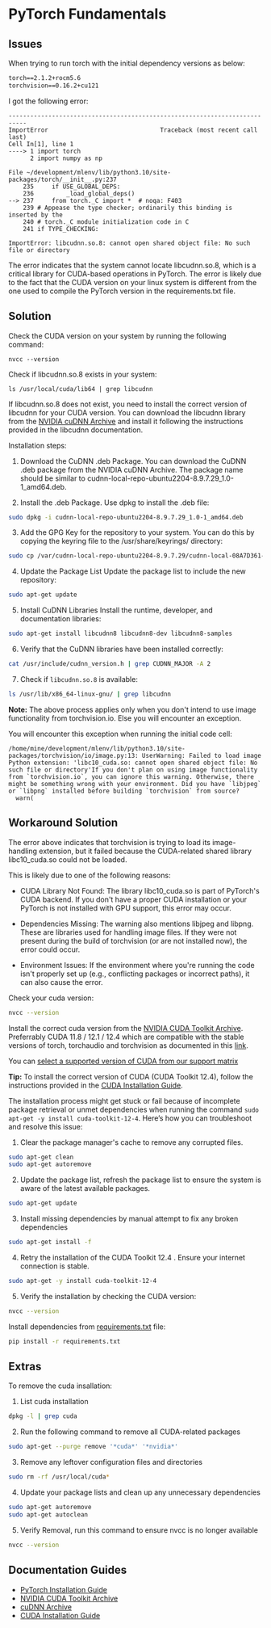 # PyTorch Fundamentals

## Issues

When trying to run torch with the initial dependency versions as below:

```txt
torch==2.1.2+rocm5.6
torchvision==0.16.2+cu121
```

I got the following error:

```shell
---------------------------------------------------------------------------
ImportError                               Traceback (most recent call last)
Cell In[1], line 1
----> 1 import torch
      2 import numpy as np

File ~/development/mlenv/lib/python3.10/site-packages/torch/__init__.py:237
    235     if USE_GLOBAL_DEPS:
    236         _load_global_deps()
--> 237     from torch._C import *  # noqa: F403
    239 # Appease the type checker; ordinarily this binding is inserted by the
    240 # torch._C module initialization code in C
    241 if TYPE_CHECKING:

ImportError: libcudnn.so.8: cannot open shared object file: No such file or directory
```

The error indicates that the system cannot locate libcudnn.so.8, which is a critical library for CUDA-based operations in PyTorch. The error is likely due to the fact that the CUDA version on your linux system is different from the one used to compile the PyTorch version in the requirements.txt file.

## Solution

Check the CUDA version on your system by running the following command:

```shell
nvcc --version
```

Check if libcudnn.so.8 exists in your system:

```shell
ls /usr/local/cuda/lib64 | grep libcudnn
```

If libcudnn.so.8 does not exist, you need to install the correct version of libcudnn for your CUDA version. You can download the libcudnn library from the [NVIDIA cuDNN Archive](https://developer.nvidia.com/cudnn-archive) and install it following the instructions provided in the libcudnn documentation.

Installation steps:

1. Download the CuDNN .deb Package. You can download the CuDNN .deb package from the NVIDIA cuDNN Archive. The package name should be similar to cudnn-local-repo-ubuntu2204-8.9.7.29_1.0-1_amd64.deb.

2. Install the .deb Package. Use dpkg to install the .deb file:

```sh
sudo dpkg -i cudnn-local-repo-ubuntu2204-8.9.7.29_1.0-1_amd64.deb
```

3. Add the GPG Key for the repository to your system. You can do this by copying the keyring file to the /usr/share/keyrings/ directory:

```sh
sudo cp /var/cudnn-local-repo-ubuntu2204-8.9.7.29/cudnn-local-08A7D361-keyring.gpg /usr/share/keyrings/
```

4. Update the Package List Update the package list to include the new repository:

```sh
sudo apt-get update
```

5. Install CuDNN Libraries Install the runtime, developer, and documentation libraries:

```sh
sudo apt-get install libcudnn8 libcudnn8-dev libcudnn8-samples
```

6. Verify that the CuDNN libraries have been installed correctly:

```sh
cat /usr/include/cudnn_version.h | grep CUDNN_MAJOR -A 2
```

7. Check if `libcudnn.so.8` is available:

```sh
ls /usr/lib/x86_64-linux-gnu/ | grep libcudnn
```

**Note:** The above process applies only when you don't intend to use image functionality from torchvision.io. Else you will encounter an exception.

You will encounter this exception when running the initial code cell:

```shell
/home/mine/development/mlenv/lib/python3.10/site-packages/torchvision/io/image.py:13: UserWarning: Failed to load image Python extension: 'libc10_cuda.so: cannot open shared object file: No such file or directory'If you don't plan on using image functionality from `torchvision.io`, you can ignore this warning. Otherwise, there might be something wrong with your environment. Did you have `libjpeg` or `libpng` installed before building `torchvision` from source?
  warn(
```

## Workaround Solution

The error above indicates that torchvision is trying to load its image-handling extension, but it failed because the CUDA-related shared library libc10_cuda.so could not be loaded.

This is likely due to one of the following reasons:

- CUDA Library Not Found:
The library libc10_cuda.so is part of PyTorch's CUDA backend. If you don't have a proper CUDA installation or your PyTorch is not installed with GPU support, this error may occur.

- Dependencies Missing:
The warning also mentions libjpeg and libpng. These are libraries used for handling image files. If they were not present during the build of torchvision (or are not installed now), the error could occur.

- Environment Issues:
If the environment where you're running the code isn't properly set up (e.g., conflicting packages or incorrect paths), it can also cause the error.

Check your cuda version:

```sh
nvcc --version
```

Install the correct cuda version from the [NVIDIA CUDA Toolkit Archive](https://developer.nvidia.com/cuda-toolkit-archive). Preferrably CUDA 11.8 / 12.1 / 12.4 which are compatible with the stable versions of torch, torchaudio and torchvision as documented in this [link](https://pypi.org/project/torch/2.5.1/#nvidia-cuda-support).

You can [select a supported version of CUDA from our support matrix](https://pytorch.org/get-started/locally/)

**Tip:** To install the correct version of CUDA (CUDA Toolkit 12.4), follow the instructions provided in the [CUDA Installation Guide](https://developer.nvidia.com/cuda-12-4-0-download-archive).

The installation process might get stuck or fail because of incomplete package retrieval or unmet dependencies when running the command `sudo apt-get -y install cuda-toolkit-12-4`. Here’s how you can troubleshoot and resolve this issue:

1. Clear the package manager's cache to remove any corrupted files.

```sh
sudo apt-get clean
sudo apt-get autoremove
```

2. Update the package list, refresh the package list to ensure the system is aware of the latest available packages.

```sh
sudo apt-get update
```

3. Install missing dependencies by manual attempt to fix any broken dependencies

```sh
sudo apt-get install -f
```

4. Retry the installation of the CUDA Toolkit 12.4 . Ensure your internet connection is stable.

```sh
sudo apt-get -y install cuda-toolkit-12-4
```

5. Verify the installation by checking the CUDA version:

```sh
nvcc --version
```

Install dependencies from [requirements.txt](requirements.txt) file:

```sh
pip install -r requirements.txt
```

## Extras

To remove the cuda insallation:

1. List cuda installation

```sh
dpkg -l | grep cuda
```

2. Run the following command to remove all CUDA-related packages

```sh
sudo apt-get --purge remove '*cuda*' '*nvidia*'
```

3. Remove any leftover configuration files and directories

```sh
sudo rm -rf /usr/local/cuda*
```

4. Update your package lists and clean up any unnecessary dependencies

```sh
sudo apt-get autoremove
sudo apt-get autoclean
```

5. Verify Removal, run this command to ensure nvcc is no longer available

```sh
nvcc --version
```

## Documentation Guides

- [PyTorch Installation Guide](https://pytorch.org/get-started/locally/)
- [NVIDIA CUDA Toolkit Archive](https://developer.nvidia.com/cuda-toolkit-archive)
- [cuDNN Archive](https://developer.nvidia.com/cudnn-archive)
- [CUDA Installation Guide](https://docs.nvidia.com/cuda/cuda-installation-guide-linux/index.html)
